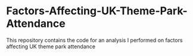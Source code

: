 # Factors-Affecting-UK-Theme-Park-Attendance
This repository contains the code for an analysis I performed on factors affecting UK theme park attendance
